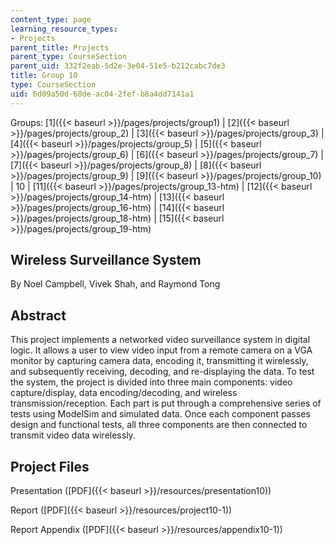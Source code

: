 ```yaml
---
content_type: page
learning_resource_types:
- Projects
parent_title: Projects
parent_type: CourseSection
parent_uid: 332f2eab-5d2e-3e04-51e5-b212cabc7de3
title: Group 10
type: CourseSection
uid: 6d09a50d-68de-ac04-2fef-b8a4dd7141a1
---
```


Groups: [1]({{< baseurl >}}/pages/projects/group1) | [2]({{< baseurl >}}/pages/projects/group_2) | [3]({{< baseurl >}}/pages/projects/group_3) | [4]({{< baseurl >}}/pages/projects/group_5) | [5]({{< baseurl >}}/pages/projects/group_6) | [6]({{< baseurl >}}/pages/projects/group_7) | [7]({{< baseurl >}}/pages/projects/group_8) | [8]({{< baseurl >}}/pages/projects/group_9) | [9]({{< baseurl >}}/pages/projects/group_10) | 10 | [11]({{< baseurl >}}/pages/projects/group_13-htm) | [12]({{< baseurl >}}/pages/projects/group_14-htm) | [13]({{< baseurl >}}/pages/projects/group_16-htm) | [14]({{< baseurl >}}/pages/projects/group_18-htm) | [15]({{< baseurl >}}/pages/projects/group_19-htm)

Wireless Surveillance System
----------------------------

By Noel Campbell, Vivek Shah, and Raymond Tong

Abstract
--------

This project implements a networked video surveillance system in digital logic. It allows a user to view video input from a remote camera on a VGA monitor by capturing camera data, encoding it, transmitting it wirelessly, and subsequently receiving, decoding, and re-displaying the data. To test the system, the project is divided into three main components: video capture/display, data encoding/decoding, and wireless transmission/reception. Each part is put through a comprehensive series of tests using ModelSim and simulated data. Once each component passes design and functional tests, all three components are then connected to transmit video data wirelessly.

Project Files
-------------

Presentation ([PDF]({{< baseurl >}}/resources/presentation10))

Report ([PDF]({{< baseurl >}}/resources/project10-1))

Report Appendix ([PDF]({{< baseurl >}}/resources/appendix10-1))